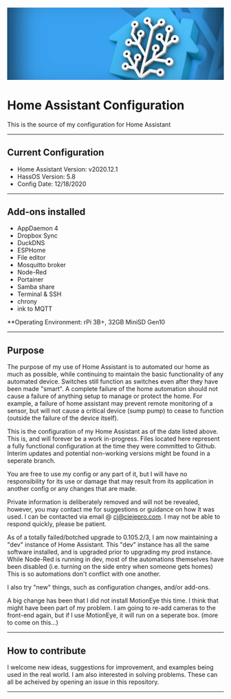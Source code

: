 ![HALogo](https://github.com/cjramseyer/home-assistant/blob/main/images/homeassistant-1920x1080.jpg)

# Home Assistant Configuration

This is the source of my configuration for Home Assistant

----

## Current Configuration

- Home Assistant Version: v2020.12.1
- HassOS Version: 5.8
- Config Date: 12/18/2020

----

## Add-ons installed

- AppDaemon 4
- Dropbox Sync
- DuckDNS
- ESPHome
- File editor
- Mosquitto broker
- Node-Red
- Portainer
- Samba share
- Terminal & SSH
- chrony
- ink to MQTT

**Operating Environment: rPi 3B+, 32GB MiniSD Gen10

----

## Purpose

The purpose of my use of Home Assistant is to automated our home as much as possible, while continuing to maintain the basic functionality of any automated device.
Switches still function as switches even after they have been made "smart".
A complete failure of the home automation should not cause a failure of anything setup to manage or protect the home.
For example, a failure of home assistant may prevent remote monitoring of a sensor, but will not cause a critical device (sump pump) to cease to function 
(outside the failure of the device itself).

This is the configuration of my Home Assistant as of the date listed above.  This is, and will forever be a work in-progress.
Files located here represent a fully functional configuration at the time they were committed to Github.
Interim updates and potential non-working versions might be found in a seperate branch.

You are free to use my config or any part of it, but I will have no responsibility for its use or damage that may result
from its application in another config or any changes that are made.

Private information is deliberately removed and will not be revealed, however, you may contact me for suggestions or guidance
on how it was used.  I can be contacted via email @ cj@ciejepro.com.  I may not be able to respond quickly, please be patient.

As of a totally failed/botched upgrade to 0.105.2/3, I am now maintaining a "dev" instance of Home Assistant.
This "dev" instance has all the same software installed, and is upgraded prior to upgrading my prod instance.
While Node-Red is running in dev, most of the automations themselves have been disabled (i.e. turning on the side entry when someone gets homes)
This is so automations don't conflict with one another.

I also try "new" things, such as configuration changes, and/or add-ons.

A big change has been that I did not install MotionEye this time.  I think that might have been part of my problem.
I am going to re-add cameras to the front-end again, but if I use MotionEye, it will run on a seperate box.  (more to come on this...)

----

## How to contribute

I welcome new ideas, suggestions for improvement, and examples being used in the real world.  I am also interested in solving problems.
These can all be acheived by opening an issue in this repository.  

----
